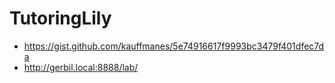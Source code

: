 # TutoringLily


- https://gist.github.com/kauffmanes/5e74916617f9993bc3479f401dfec7da
- http://gerbil.local:8888/lab/